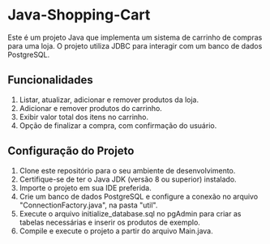 # Java-Shopping-Cart
Este é um projeto Java que implementa um sistema de carrinho de compras para uma loja. O projeto utiliza JDBC para interagir com um banco de dados PostgreSQL.

## Funcionalidades
1. Listar, atualizar, adicionar e remover produtos da loja.
2. Adicionar e remover produtos do carrinho.
3. Exibir valor total dos itens no carrinho.
4. Opção de finalizar a compra, com confirmação do usuário.

## Configuração do Projeto
1. Clone este repositório para o seu ambiente de desenvolvimento.
2. Certifique-se de ter o Java JDK (versão 8 ou superior) instalado.
3. Importe o projeto em sua IDE preferida.
4. Crie um banco de dados PostgreSQL e configure a conexão no arquivo "ConnectionFactory.java", na pasta "util".
5. Execute o arquivo initialize_database.sql no pgAdmin para criar as tabelas necessárias e inserir os produtos de exemplo.
6. Compile e execute o projeto a partir do arquivo Main.java.
